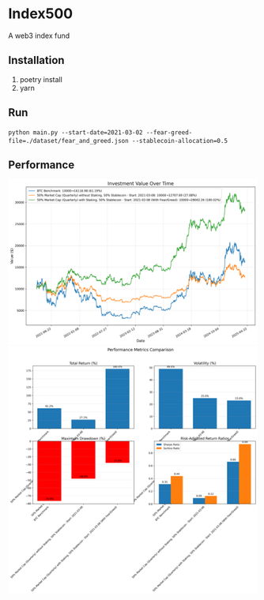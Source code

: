 # Index500

A web3 index fund

## Installation

1. poetry install
2. yarn

## Run

`python main.py --start-date=2021-03-02 --fear-greed-file=./dataset/fear_and_greed.json --stablecoin-allocation=0.5`

## Performance

![performace](pics/performance_only_strategy_comparison_20210308.png)
![metics](pics/metrics_only_strategy_comparison_20210308.png)